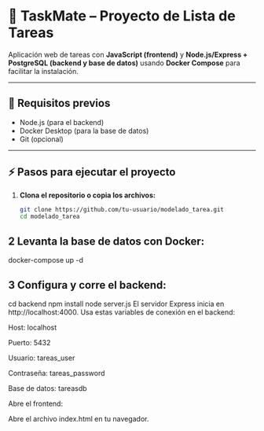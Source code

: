 # 📝 TaskMate – Proyecto de Lista de Tareas

Aplicación web de tareas con **JavaScript (frontend)** y **Node.js/Express + PostgreSQL (backend y base de datos)** usando **Docker Compose** para facilitar la instalación.

---

## 🚀 Requisitos previos

- Node.js (para el backend)
- Docker Desktop (para la base de datos)
- Git (opcional)

---

## ⚡️ Pasos para ejecutar el proyecto

1. **Clona el repositorio o copia los archivos:**
   ```bash
   git clone https://github.com/tu-usuario/modelado_tarea.git
   cd modelado_tarea
## 2 Levanta la base de datos con Docker:
docker-compose up -d
## 3 Configura y corre el backend:
cd backend
npm install
node server.js
El servidor Express inicia en http://localhost:4000.
Usa estas variables de conexión en el backend:

Host: localhost

Puerto: 5432

Usuario: tareas_user

Contraseña: tareas_password

Base de datos: tareasdb

Abre el frontend:

Abre el archivo index.html en tu navegador.

